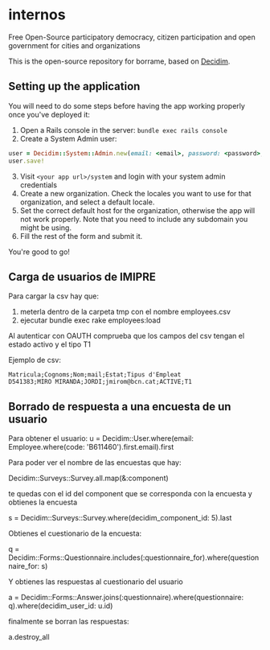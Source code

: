 # internos

Free Open-Source participatory democracy, citizen participation and open government for cities and organizations

This is the open-source repository for borrame, based on [Decidim](https://github.com/decidim/decidim).

## Setting up the application

You will need to do some steps before having the app working properly once you've deployed it:

1. Open a Rails console in the server: `bundle exec rails console`
2. Create a System Admin user:
```ruby
user = Decidim::System::Admin.new(email: <email>, password: <password>, password_confirmation: <password>)
user.save!
```
3. Visit `<your app url>/system` and login with your system admin credentials
4. Create a new organization. Check the locales you want to use for that organization, and select a default locale.
5. Set the correct default host for the organization, otherwise the app will not work properly. Note that you need to include any subdomain you might be using.
6. Fill the rest of the form and submit it.

You're good to go!

## Carga de usuarios de IMIPRE
Para cargar la csv hay que: 
1. meterla dentro de la carpeta tmp con el nombre employees.csv 
2. ejecutar bundle exec rake employees:load

Al autenticar con OAUTH comprueba que los campos del csv tengan el estado activo y el tipo T1

Ejemplo de csv:
```
Matricula;Cognoms;Nom;mail;Estat;Tipus d'Empleat
D541383;MIRO MIRANDA;JORDI;jmirom@bcn.cat;ACTIVE;T1
```

## Borrado de respuesta a una encuesta de un usuario

Para obtener el usuario:
u = Decidim::User.where(email: Employee.where(code: 'B611460').first.email).first

Para poder ver el nombre de las encuestas que hay:

Decidim::Surveys::Survey.all.map(&:component)

te quedas con el id del component que se corresponda con la encuesta y obtienes la encuesta

s = Decidim::Surveys::Survey.where(decidim_component_id: 5).last

Obtienes el cuestionario de la encuesta:

q = Decidim::Forms::Questionnaire.includes(:questionnaire_for).where(questionnaire_for: s)

Y obtienes las respuestas al cuestionario del usuario

a = Decidim::Forms::Answer.joins(:questionnaire).where(questionnaire: q).where(decidim_user_id: u.id)

finalmente se borran las respuestas:

a.destroy_all